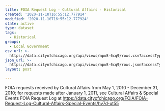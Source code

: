 ```yaml
---
title: FOIA Request Log - Cultural Affairs - Historical
created: '2020-11-10T16:55:12.777914'
modified: '2020-11-10T16:55:12.777924'
state: active
type: dataset
tags:
  - Historical
groups:
  - Local Government
csv_url: >-
  https://data.cityofchicago.org/api/views/npw8-6cq9/rows.csv?accessType=DOWNLOAD
json_url: >-
  https://data.cityofchicago.org/api/views/npw8-6cq9/rows.json?accessType=DOWNLOAD
layout: post

---
```

FOIA requests received by Cultural Affairs from May 1, 2010 -  December 31, 2010;  for requests made after January 1, 2011, see Cultural Affairs & Special Events FOIA Request Log at https://data.cityofchicago.org/FOIA/FOIA-Request-Log-Cultural-Affairs-Special-Events/hv7d-ut55
